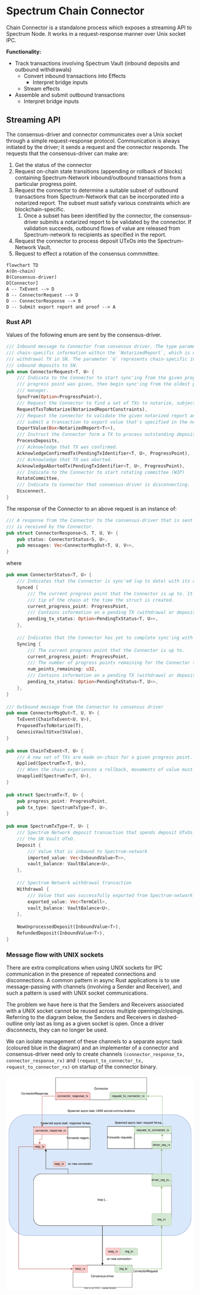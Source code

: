 # Spectrum Chain Connector

Chain Connector is a standalone process which exposes a streaming API to Spectrum Node. It works in a
request-response manner over Unix socket IPC. 

**Functionality:**
* Track transactions involving Spectrum Vault (inbound deposits and outbound withdrawals)
  * Convert inbound transactions into Effects
    * Interpret bridge inputs
  * Stream effects
* Assemble and submit outbound transactions
  * Interpret bridge inputs
  
## Streaming API

The consensus-driver and connector communicates over a Unix socket through a simple request-response
protocol. Communication is always initiated by the driver; it sends a request and the connector
responds. The requests that the consensus-driver can make are:
 1. Get the status of the connector
 2. Request on-chain state transitions (appending or rollback of blocks) containing Spectrum-Network
    inbound/outbound transactions from a particular progress point.
 3. Request the connector to determine a suitable subset of outbound transactions from Spectrum-Network
    that can be incorporated into a notarized report. The subset must satisfy various constraints which
    are blockchain-specific.
    1. Once a subset has been identified by the connector, the consensus-driver submits a notarized report
       to be validated by the connector. If validation succeeds, outbound flows of value are released
       from Spectrum-network to recipients as specified in the report.
 4. Request the connector to process deposit UTxOs into the Spectrum-Network Vault.
 5. Request to effect a rotation of the consensus commmittee.

```mermaid
flowchart TD
A(On-chain)
B(Consensus-driver)
D[Connector]
A -- TxEvent --> D
B -- ConnectorRequest --> D
D -- ConnectorResponse --> B
D -- Submit export report and proof --> A
```

### Rust API

Values of the following enum are sent by the consensus-driver.
```rust
/// Inbound message to Connector from consensus driver. The type parameter `T` represents
/// chain-specific information within the `NotarizedReport`, which is used to validate the
/// withdrawal TX in SN. The parameter `U` represents chain-specific information relating to
/// inbound deposits to SN.
pub enum ConnectorRequest<T, U> {
    /// Indicate to the Connector to start sync'ing from the given progress point. If no
    /// progress point was given, then begin sync'ing from the oldest point known to the vault
    /// manager.
    SyncFrom(Option<ProgressPoint>),
    /// Request the Connector to find a set of TXs to notarize, subject to various constraints.
    RequestTxsToNotarize(NotarizedReportConstraints),
    /// Request the connector to validate the given notarized report and if successful, form and
    /// submit a transaction to export value that's specified in the notarized report.
    ExportValue(Box<NotarizedReport<T>>),
    /// Instruct the Connector form a TX to process outstanding deposits into SN.
    ProcessDeposits,
    /// Acknowledge that TX was confirmed.
    AcknowledgeConfirmedTx(PendingTxIdentifier<T, U>, ProgressPoint),
    /// Acknowledge that TX was aborted.
    AcknowledgeAbortedTx(PendingTxIdentifier<T, U>, ProgressPoint),
    /// Indicate to the Connector to start rotating committee (WIP)
    RotateCommittee,
    /// Indicate to Connector that consensus-driver is disconnecting.
    Disconnect,
}
```

The response of the Connector to an above request is an instance of:

```rust
/// A response from the Connector to the consensus-driver that is sent after a `ConnectorRequest`
/// is received by the Connector.
pub struct ConnectorResponse<S, T, U, V> {
    pub status: ConnectorStatus<S, U>,
    pub messages: Vec<ConnectorMsgOut<T, U, V>>,
}
```

where

```rust
pub enum ConnectorStatus<T, U> {
    /// Indicates that the Connector is sync'ed (up to date) with its associated chain.
    Synced {
        /// The current progress point that the Connector is up to. It represents the
        /// tip of the chain at the time the struct is created.
        current_progress_point: ProgressPoint,
        /// Contains information on a pending TX (withdrawal or deposit), if it currently exists.
        pending_tx_status: Option<PendingTxStatus<T, U>>,
    },

    /// Indicates that the Connector has yet to complete sync'ing with its associated chain.
    Syncing {
        /// The current progress point that the Connector is up to.
        current_progress_point: ProgressPoint,
        /// The number of progress points remaining for the Connector to process to be in sync.
        num_points_remaining: u32,
        /// Contains information on a pending TX (withdrawal or deposit), if it currently exists.
        pending_tx_status: Option<PendingTxStatus<T, U>>,
    },
}

/// Outbound message from the Connector to consensus driver
pub enum ConnectorMsgOut<T, U, V> {
    TxEvent(ChainTxEvent<U, V>),
    ProposedTxsToNotarize(T),
    GenesisVaultUtxo(SValue),
}

pub enum ChainTxEvent<T, U> {
    /// A new set of TXs are made on-chain for a given progress point.
    Applied(SpectrumTx<T, U>),
    /// When the chain experiences a rollback, movements of value must be unapplied.
    Unapplied(SpectrumTx<T, U>),
}

pub struct SpectrumTx<T, U> {
    pub progress_point: ProgressPoint,
    pub tx_type: SpectrumTxType<T, U>,
}

pub enum SpectrumTxType<T, U> {
    /// Spectrum Network deposit transaction that spends deposit UTxOs and transfers its value into
    /// the SN Vault UTxO.
    Deposit {
        /// Value that is inbound to Spectrum-network
        imported_value: Vec<InboundValue<T>>,
        vault_balance: VaultBalance<U>,
    },

    /// Spectrum Network withdrawal transaction
    Withdrawal {
        /// Value that was successfully exported from Spectrum-network to some recipient on-chain.
        exported_value: Vec<TermCell>,
        vault_balance: VaultBalance<U>,
    },

    NewUnprocessedDeposit(InboundValue<T>),
    RefundedDeposit(InboundValue<T>),
}
```


### Message flow with UNIX sockets

There are extra complications when using UNIX sockets for IPC communication in the presence of
repeated connections and disconnections. A common pattern in async Rust applications is to use
message-passing with channels (involving a Sender and Receiver), and such a pattern is used
with UNIX socket communications.

The problem we have here is that the Senders and Receivers associated with a UNIX socket cannot
be reused across multiple openings/closings. Referring to the diagram below, the Senders and
Receivers in dashed-outline only last as long as a given socket is open. Once a driver disconnects,
they can no longer be used. 

We can isolate management of these channels to a separate async task (coloured blue in the diagram)
and an implementer of a connector and consensus-driver need only to create channels
`(connector_response_tx, connector_response_rx)` and `(request_to_connector_tx, request_to_connector_rx)`
on startup of the connector binary.

![Alt text](./assets/SpectrumNetworkUnixSocketsConnector.svg)


